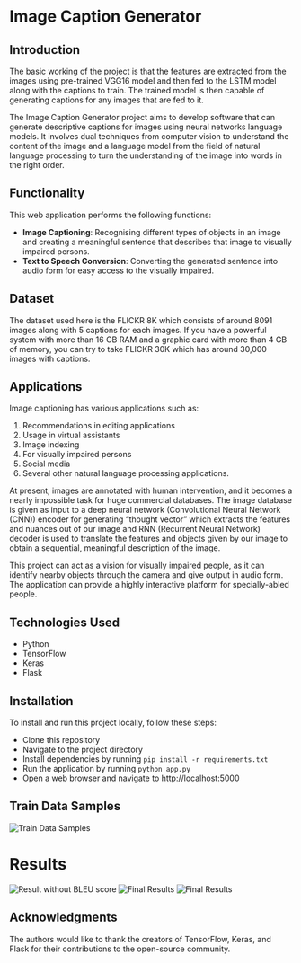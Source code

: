 # Image Caption Generator

## Introduction
The basic working of the project is that the features are extracted from the images using pre-trained VGG16 model and then fed to the LSTM model along with the captions to train. The trained model is then capable of generating captions for any images that are fed to it.

The Image Caption Generator project aims to develop software that can generate descriptive captions for images using neural networks language models. It involves dual techniques from computer vision to understand the content of the image and a language model from the field of natural language processing to turn the understanding of the image into words in the right order.

## Functionality

This web application performs the following functions:

- **Image Captioning**: Recognising different types of objects in an image and creating a meaningful sentence that describes that image to visually impaired persons.
- **Text to Speech Conversion**: Converting the generated sentence into audio form for easy access to the visually impaired.


## Dataset
The dataset used here is the FLICKR 8K which consists of around 8091 images along with 5 captions for each images. If you have a powerful system with more than 16 GB RAM and a graphic card with more than 4 GB of memory, you can try to take FLICKR 30K which has around 30,000 images with captions.

## Applications

Image captioning has various applications such as:

1. Recommendations in editing applications
2. Usage in virtual assistants
3. Image indexing
4. For visually impaired persons
5. Social media
6. Several other natural language processing applications.

At present, images are annotated with human intervention, and it becomes a nearly impossible task for huge commercial databases. The image database is given as input to a deep neural network (Convolutional Neural Network (CNN)) encoder for generating “thought vector” which extracts the features and nuances out of our image and RNN (Recurrent Neural Network) decoder is used to translate the features and objects given by our image to obtain a sequential, meaningful description of the image.

This project can act as a vision for visually impaired people, as it can identify nearby objects through the camera and give output in audio form. The application can provide a highly interactive platform for specially-abled people.


## Technologies Used

- Python
- TensorFlow
- Keras
- Flask

## Installation

To install and run this project locally, follow these steps:

- Clone this repository
- Navigate to the project directory
- Install dependencies by running `pip install -r requirements.txt`
- Run the application by running `python app.py`
- Open a web browser and navigate to http://localhost:5000

## Train Data Samples
![Train Data Samples](https://github.com/jksingh07/Image-caption-generator/blob/main/Results/train.png)

# Results
![Result without BLEU score](https://github.com/jksingh07/Image-caption-generator/blob/main/Results/result.png)
![Final Results](https://github.com/jksingh07/Image-caption-generator/blob/main/Results/result2.png)
![Final Results](https://github.com/jksingh07/Image-caption-generator/blob/main/Results/result3.png)

## Acknowledgments

The authors would like to thank the creators of TensorFlow, Keras, and Flask for their contributions to the open-source community.
